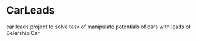 # CarLeads
car leads project to solve task of manipulate potentials of cars with leads of Delership Car
